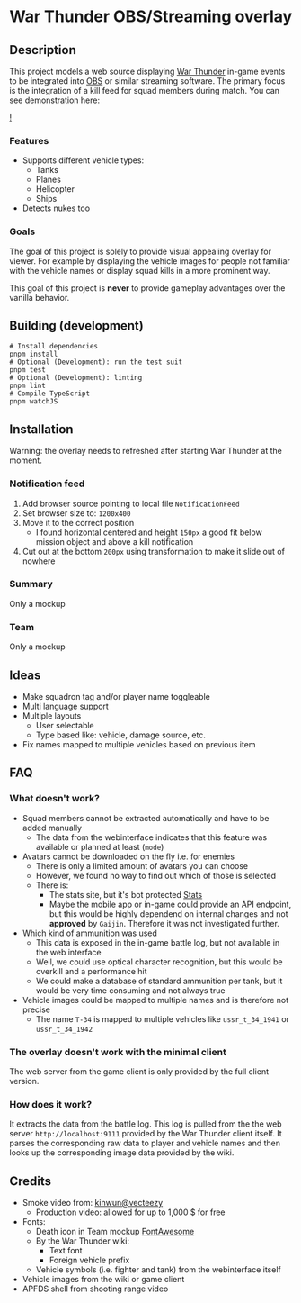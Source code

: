 # War Thunder OBS/Streaming overlay

## Description

This project models a web source displaying [War Thunder](https://warthunder.com/) in-game events to be integrated into
[OBS](https://obsproject.com/) or similar streaming software. The primary focus is the integration of a kill feed for squad
members during match. You can see demonstration here:

[!]()

### Features

* Supports different vehicle types:
    * Tanks
    * Planes
    * Helicopter
    * Ships
* Detects nukes too

### Goals

The goal of this project is solely to provide visual appealing overlay for viewer. For example by displaying the vehicle
images for people not familiar with the vehicle names or display squad kills in a more prominent way.

This goal of this project is **never** to provide gameplay advantages over the vanilla behavior.

## Building (development)

```shell
# Install dependencies
pnpm install
# Optional (Development): run the test suit
pnpm test
# Optional (Development): linting
pnpm lint
# Compile TypeScript
pnpm watchJS
```

## Installation

Warning: the overlay needs to refreshed after starting War Thunder at the moment.

### Notification feed

1. Add browser source pointing to local file `NotificationFeed`
2. Set browser size to: `1200x400`
3. Move it to the correct position
    * I found horizontal centered and height `150px` a good fit below mission object and above a kill notification
4. Cut out at the bottom `200px` using transformation to make it slide out of nowhere

### Summary

Only a mockup

### Team

Only a mockup

## Ideas

* Make squadron tag and/or player name toggleable
* Multi language support
* Multiple layouts
    * User selectable
    * Type based like: vehicle, damage source, etc.
* Fix names mapped to multiple vehicles based on previous item

## FAQ

### What doesn't work?

* Squad members cannot be extracted automatically and have to be added manually
    * The data from the webinterface indicates that this feature was available or planned at least (`mode`)
* Avatars cannot be downloaded on the fly i.e. for enemies
    * There is only a limited amount of avatars you can choose
    * However, we found no way to find out which of those is selected
    * There is:
        * The stats site, but it's bot protected [Stats](https://warthunder.com/de/community/userinfo?nick=TuxCode)
        * Maybe the mobile app or in-game could provide an API endpoint, but this would be highly
        dependend on internal changes and not **approved** by `Gaijin`. Therefore it was not investigated further.
* Which kind of ammunition was used
    * This data is exposed in the in-game battle log, but not available in the web interface
    * Well, we could use optical character recognition, but this would be overkill and a performance hit
    * We could make a database of standard ammunition per tank, but it would be very time consuming and not always true
* Vehicle images could be mapped to multiple names and is therefore not precise
    * The name `T-34` is mapped to multiple vehicles like `ussr_t_34_1941` or `ussr_t_34_1942`

### The overlay doesn't work with the minimal client

The web server from the game client is only provided by the full client version.

### How does it work?

It extracts the data from the battle log. This log is pulled from the the web server `http://localhost:9111` provided
by the War Thunder client itself. It parses the corresponding raw data to player and vehicle names and then looks up
the corresponding image data provided by the wiki.

## Credits

* Smoke video from: [kinwun@vecteezy](https://www.vecteezy.com/video/40944070-muzzle-flash-on-green-background)
    * Production video: allowed for up to 1,000 $ for free
* Fonts:
    * Death icon in Team mockup [FontAwesome](https://fontawesome.com/icons/skull-crossbones?f=classic&s=solid)
    * By the War Thunder wiki:
        * Text font
        * Foreign vehicle prefix
    * Vehicle symbols (i.e. fighter and tank) from the webinterface itself
* Vehicle images from the wiki or game client
* APFDS shell from shooting range video
